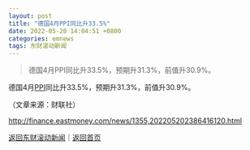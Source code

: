 ```yaml
---
layout: post
title: "德国4月PPI同比升33.5%"
date: 2022-05-20 14:04:51 +0800
categories: emnews
tags: 东财滚动新闻
---
```

> 德国4月PPI同比升33.5%，预期升31.3%，前值升30.9%。

<p>德国4月<span id="Info.338"><a href="http://data.eastmoney.com/cjsj/ppi.html" class="infokey">PPI</a></span>同比升33.5%，预期升31.3%，前值升30.9%。</p><p class="em_media">（文章来源：财联社）</p>

<http://finance.eastmoney.com/news/1355,202205202386416120.html>

[返回东财滚动新闻](//finews.withounder.com/emnews/)｜[返回首页](//finews.withounder.com/)